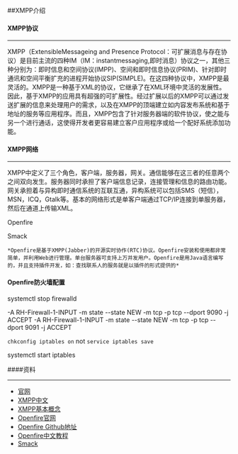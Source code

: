 ##XMPP介绍

#### XMPP协议

------

XMPP（ExtensibleMessageing and Presence Protocol：可扩展消息与存在协议）是目前主流的四种IM（IM：instantmessaging,即时消息）协议之一，其他三种分别为：即时信息和空间协议(IMPP)、空间和即时信息协议(PRIM)、针对即时通讯和空间平衡扩充的进程开始协议SIP(SIMPLE)。在这四种协议中，XMPP是最灵活的。XMPP是一种基于XML的协议，它继承了在XML环境中灵活的发展性。因此，基于XMPP的应用具有超强的可扩展性。经过扩展以后的XMPP可以通过发送扩展的信息来处理用户的需求，以及在XMPP的顶端建立如内容发布系统和基于地址的服务等应用程序。而且，XMPP包含了针对服务器端的软件协议，使之能与另一个进行通话，这使得开发者更容易建立客户应用程序或给一个配好系统添加功能。



#### XMPP网络

------

   XMPP中定义了三个角色，客户端，服务器，网关。通信能够在这三者的任意两个之间双向发生。服务器同时承担了客户端信息记录，连接管理和信息的路由功能。网关承担着与异构即时通信系统的互联互通，异构系统可以包括SMS（短信），MSN，ICQ，Gtalk等。基本的网络形式是单客户端通过TCP/IP连接到单服务器，然后在通道上传输XML。




Openfire

Smack



`*Openfire是基于XMPP(Jabber)的开源实时协作(RTC)协议。Openfire安装和使用都非常简单，并利用Web进行管理。单台服务器可支持上万并发用户。Openfire是用Java语言编写的，并且支持插件开发，如：查找联系人的服务就是以插件的形式提供的*`



#### Openfire防火墙配置

systemctl stop firewalld

-A RH-Firewall-1-INPUT -m state --state NEW -m tcp -p tcp --dport 9090 -j ACCEPT
-A RH-Firewall-1-INPUT -m state --state NEW -m tcp -p tcp --dport 9091 -j ACCEPT

`chkconfig iptables on` not `service iptables save`

systemctl start iptables

####资料

------

- [官网]("https://xmpp.org/")
- [XMPP中文]("[http://wiki.jabbercn.org/%E9%A6%96%E9%A1%B5](http://wiki.jabbercn.org/首页)")
- [XMPP基本概念]("https://www.jianshu.com/p/a94749385755")
- [Openfire官网]("https://www.igniterealtime.org/projects/openfire/index.jsp")
- [Openfire Github地址]("https://github.com/igniterealtime/Openfire")
- [Openfire中文教程]("http://myopenfire.com/article/getarticle/3")
- [Smack]("https://github.com/igniterealtime/Smack")

